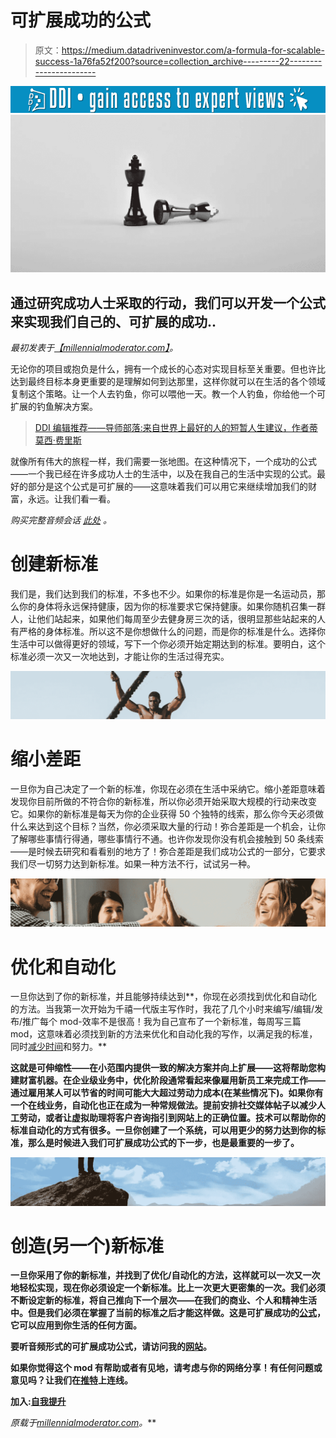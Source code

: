 # 可扩展成功的公式

> 原文：<https://medium.datadriveninvestor.com/a-formula-for-scalable-success-1a76fa52f200?source=collection_archive---------22----------------------->

[![](img/f04d56467934125fd98ff88f88aa446f.png)](http://www.track.datadriveninvestor.com/1B9E)![](img/dd438de3ea907b3acf3f8dc8313b9296.png)

## 通过研究成功人士采取的行动，我们可以开发一个公式来实现我们自己的、可扩展的成功..

*最初发表于*[*【millennialmoderator.com】*](https://millennialmoderator.com/a-formula-for-scalable-success)*。*

无论你的项目或抱负是什么，拥有一个成长的心态对实现目标至关重要。但也许比达到最终目标本身更重要的是理解如何到达那里，这样你就可以在生活的各个领域复制这个策略。让一个人去钓鱼，你可以喂他一天。教一个人钓鱼，你给他一个可扩展的钓鱼解决方案。

> [DDI 编辑推荐——导师部落:来自世界上最好的人的短暂人生建议，作者蒂莫西·费里斯](http://go.datadriveninvestor.com/tribe/matf)

就像所有伟大的旅程一样，我们需要一张地图。在这种情况下，一个成功的公式——一个我已经在许多成功人士的生活中，以及在我自己的生活中实现的公式。最好的部分是这个公式是可扩展的——这意味着我们可以用它来继续增加我们的财富，永远。让我们看一看。

*购买完整音频会话* [*此处*](http://alekseyweyman.com/formula-for-scalable-success) *。*

# 创建新标准

我们是，我们达到我们的标准，不多也不少。如果你的标准是你是一名运动员，那么你的身体将永远保持健康，因为你的标准要求它保持健康。如果你随机召集一群人，让他们站起来，如果他们每周至少去健身房三次的话，很明显那些站起来的人有严格的身体标准。所以这不是你想做什么的问题，而是你的标准是什么。选择你生活中可以做得更好的领域，写下一个你必须开始定期达到的标准。要明白，这个标准必须一次又一次地达到，才能让你的生活过得充实。

![](img/49adfdc1f9f387800dbea6f3df3a0a14.png)

# 缩小差距

一旦你为自己决定了一个新的标准，你现在必须在生活中采纳它。缩小差距意味着发现你目前所做的不符合你的新标准，所以你必须开始采取大规模的行动来改变它。如果你的新标准是每天为你的企业获得 50 个独特的线索，那么你今天必须做什么来达到这个目标？当然，你必须采取大量的行动！弥合差距是一个机会，让你了解哪些事情行得通，哪些事情行不通。也许你发现你没有机会接触到 50 条线索——是时候去研究和看看别的地方了！弥合差距是我们成功公式的一部分，它要求我们尽一切努力达到新标准。如果一种方法不行，试试另一种。

![](img/2d8afcf5069f0c20cd6d9303e913e8b4.png)

# 优化和自动化

一旦你达到了你的新标准，并且能够持续达到**，你现在必须找到优化和自动化的方法。当我第一次开始为千禧一代版主写作时，我花了几个小时来编写/编辑/发布/推广每个 mod-效率不是很高！我为自己宣布了一个新标准，每周写三篇 mod，这意味着必须找到新的方法来优化和自动化我的写作，以满足我的标准，同时[减少时间](https://millennialmoderator.com/controlling-time-with-your-mind)和努力。**

**这就是可伸缩性——在小范围内提供一致的解决方案并向上扩展——这将帮助您构建财富机器。在企业级业务中，优化阶段通常看起来像雇用新员工来完成工作——通过雇用某人可以节省的时间可能大大超过劳动力成本(在某些情况下)。如果你有一个在线业务，自动化也正在成为一种常规做法。提前安排社交媒体帖子以减少人工劳动，或者让虚拟助理将客户咨询指引到网站上的正确位置。技术可以帮助你的标准自动化的方式有很多。一旦你创建了一个系统，可以用更少的努力达到你的标准，那么是时候进入我们可扩展成功公式的下一步，也是最重要的一步了。**

**![](img/945689db407733616f173ddd2625d56c.png)**

# **创造(另一个)新标准**

**一旦你采用了你的新标准，并找到了优化/自动化的方法，这样就可以一次又一次地轻松实现，现在你必须设定一个新标准。比上一次更大更密集的一次。我们必须不断设定新的标准，将自己推向下一个层次——在我们的商业、个人和精神生活中。但是我们必须在掌握了当前的标准之后才能这样做。这是可扩展成功的[公式](http://alekseyweyman.com/formula-for-scalable-success)，它可以应用到你生活的任何方面。**

**要听音频形式的可扩展成功公式，请访问我的[网站](http://alekseyweyman.com/formula-for-scalable-success)。**

**如果你觉得这个 mod 有帮助或者有见地，请考虑与你的网络分享！有任何问题或意见吗？让我们在[推特](https://twitter.com/alekseyweyman)上连线。**

**加入:[自我提升](https://millennialmoderator.com/a-formula-for-scalable-success#)**

***原载于*[*millennialmoderator.com*](https://millennialmoderator.com/a-formula-for-scalable-success)*。***